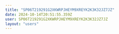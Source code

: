 ```yaml
---
title: "SP06T219291G2XKWRPJHEYM9XREYK2K3K32JZ7JZ"
date: 2024-10-14T20:51:55.359Z
user: SP06T219291G2XKWRPJHEYM9XREYK2K3K32JZ7JZ
layout: "users"
---
```

    